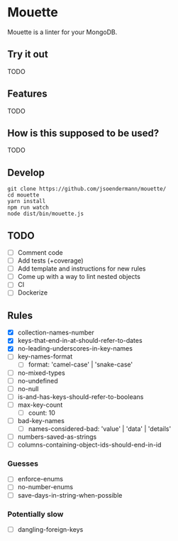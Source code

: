 # Mouette

Mouette is a linter for your MongoDB.

## Try it out

TODO

## Features

TODO

## How is this supposed to be used?

TODO

## Develop

```shell
git clone https://github.com/jsoendermann/mouette/
cd mouette
yarn install
npm run watch
node dist/bin/mouette.js
```

## TODO

- [ ] Comment code
- [ ] Add tests (+coverage)
- [ ] Add template and instructions for new rules
- [ ] Come up with a way to lint nested objects
- [ ] CI
- [ ] Dockerize

## Rules

- [X] collection-names-number
- [X] keys-that-end-in-at-should-refer-to-dates
- [X] no-leading-underscores-in-key-names
- [ ] key-names-format
  - [ ] format: 'camel-case' | 'snake-case'
- [ ] no-mixed-types
- [ ] no-undefined
- [ ] no-null
- [ ] is-and-has-keys-should-refer-to-booleans
- [ ] max-key-count
  - [ ] count: 10
- [ ] bad-key-names
  - [ ] names-considered-bad: 'value' | 'data' | 'details'
- [ ] numbers-saved-as-strings
- [ ] columns-containing-object-ids-should-end-in-id

### Guesses

- [ ] enforce-enums
- [ ] no-number-enums
- [ ] save-days-in-string-when-possible

### Potentially slow

- [ ] dangling-foreign-keys